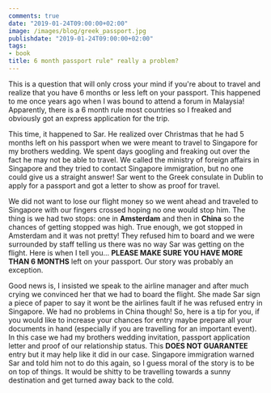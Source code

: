 ```yaml
---
comments: true
date: "2019-01-24T09:00:00+02:00"
image: /images/blog/greek_passport.jpg
publishdate: "2019-01-24T09:00:00+02:00"
tags:
- book
title: 6 month passport rule" really a problem?
---
```

This is a question that will only cross your mind if you're about to travel and realize that you have 6 months or less left on your passport. This happened to me once years ago when I was bound to attend a forum in Malaysia! Apparently, there is a 6 month rule most countries so I freaked and obviously got an express application for the trip.  

This time, it happened to Sar. He realized over Christmas that he had 5 months left on his passport when we were meant to travel to Singapore for my brothers wedding. We spent days googling and freaking out over the fact he may not be able to travel. We called the ministry of foreign affairs in Singapore and they tried to contact Singapore immigration, but no one could give us a straight answer! Sar went to the Greek consulate in Dublin to apply for a passport and got a letter to show as proof for travel. 

We did not want to lose our flight money so we went ahead and traveled to Singapore with our fingers crossed hoping no one would stop him. The thing is we had two stops: one in **Amsterdam** and then in **China** so the chances of getting stopped was high. True enough, we got stopped in Amsterdam and it was not pretty! They refused him to board and we were surrounded by  staff telling us there was no way Sar was getting on the flight. Here is when I tell you... **PLEASE MAKE SURE YOU HAVE MORE THAN 6 MONTHS** left on your passport. Our story was probably an exception. 

Good news is, I insisted we speak to the airline manager and after much crying we convinced her that we had to board the flight. She made Sar sign a piece of paper to say it wont be the airlines fault if he was refused entry in Singapore. We had no problems in China though! So, here is a tip for you, if you would like to increase your chances for entry maybe prepare all your documents in hand (especially if you are travelling for an important event). In this case we had my brothers wedding invitation, passport application letter and proof of our relationship status. This **DOES NOT GUARANTEE** entry but it may help like it did in our case. Singapore immigration warned Sar and told him not to do this again, so I guess moral of the story is to be on top of things. It would be shitty to be travelling towards a sunny destination and get turned away back to the cold. 
